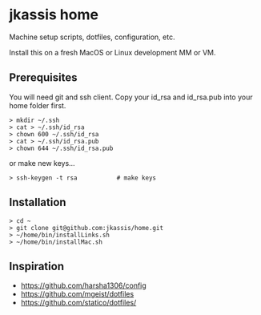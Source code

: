jkassis home
============
Machine setup scripts, dotfiles, configuration, etc.

Install this on a fresh MacOS or Linux development MM or VM.

Prerequisites
-------------
You will need git and ssh client. Copy your id_rsa and id_rsa.pub into your home folder first.

```
> mkdir ~/.ssh
> cat > ~/.ssh/id_rsa
> chown 600 ~/.ssh/id_rsa
> cat > ~/.ssh/id_rsa.pub
> chown 644 ~/.ssh/id_rsa.pub
```

or make new keys...
```
> ssh-keygen -t rsa           # make keys
```


Installation
------------
```
> cd ~
> git clone git@github.com:jkassis/home.git
> ~/home/bin/installLinks.sh
> ~/home/bin/installMac.sh
```

Inspiration
-----------
* https://github.com/harsha1306/config
* https://github.com/mgeist/dotfiles
* https://github.com/statico/dotfiles/

